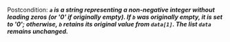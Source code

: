 Postcondition: ***`a` is a string representing a non-negative integer without leading zeros (or '0' if originally empty). If `b` was originally empty, it is set to '0'; otherwise, `b` retains its original value from `data[1]`. The list `data` remains unchanged.***